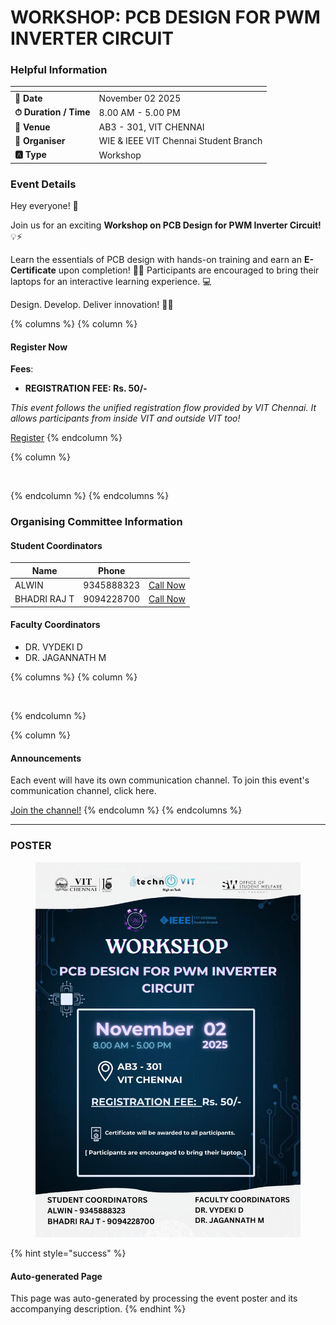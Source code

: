 # WORKSHOP: PCB DESIGN FOR PWM INVERTER CIRCUIT

### Helpful Information

<table data-view="cards"><thead><tr><th></th><th></th></tr></thead><tbody><tr><td><strong>📅 Date</strong></td><td>November 02 2025</td></tr><tr><td><strong>⏱ Duration / Time</strong></td><td>8.00 AM - 5.00 PM</td></tr><tr><td><strong>📍 Venue</strong></td><td>AB3 - 301, VIT CHENNAI</td></tr><tr><td><strong>👤 Organiser</strong></td><td>WIE &#x26; IEEE VIT Chennai Student Branch</td></tr><tr><td><strong>🅰️ Type</strong></td><td>Workshop</td></tr></tbody></table>

### Event Details

Hey everyone! 👋

Join us for an exciting **Workshop on PCB Design for PWM Inverter Circuit!** 💡⚡

Learn the essentials of PCB design with hands-on training and earn an **E-Certificate** upon completion! 🧑‍💻 Participants are encouraged to bring their laptops for an interactive learning experience. 💻

Design. Develop. Deliver innovation! 🔧✨

{% columns %}
{% column %}
#### Register Now

**Fees**:

* **REGISTRATION FEE: Rs. 50/-**

_This event follows the unified registration flow provided by VIT Chennai. It allows participants from inside VIT and outside VIT too!_

<a href="https://chennaievents.vit.ac.in/technovit/" class="button primary" data-icon="rocket-launch">Register</a>
{% endcolumn %}

{% column %}
<figure><img src="https://images.unsplash.com/photo-1607000975574-0b425df6975a?crop=entropy&#x26;cs=srgb&#x26;fm=jpg&#x26;ixid=M3wxOTcwMjR8MHwxfHNlYXJjaHw3fHxyZWdpc3RlcnxlbnwwfHx8fDE3NjEyNDU2MDF8MA&#x26;ixlib=rb-4.1.0&#x26;q=85" alt=""><figcaption></figcaption></figure>
{% endcolumn %}
{% endcolumns %}

### Organising Committee Information

#### Student Coordinators

<table data-card-size="large" data-view="cards"><thead><tr><th>Name</th><th data-type="number">Phone</th><th></th></tr></thead><tbody><tr><td>ALWIN</td><td>9345888323</td><td><a href="tel:9345888323" class="button secondary">Call Now</a></td></tr><tr><td>BHADRI RAJ T</td><td>9094228700</td><td><a href="tel:9094228700" class="button secondary">Call Now</a></td></tr></tbody></table>

#### Faculty Coordinators

* DR. VYDEKI D
* DR. JAGANNATH M

{% columns %}
{% column %}
<figure><img src="https://images.unsplash.com/photo-1650897877751-4446f52a0cb3?crop=entropy&#x26;cs=srgb&#x26;fm=jpg&#x26;ixid=M3wxOTcwMjR8MHwxfHNlYXJjaHw2fHxhbm5vdW5jZW1lbnR8ZW58MHx8fHwxNzYxMjQ2MzUxfDA&#x26;ixlib=rb-4.1.0&#x26;q=85" alt=""><figcaption></figcaption></figure>
{% endcolumn %}

{% column %}
#### Announcements

Each event will have its own communication channel. To join this event's communication channel, click here.

<a href="https://chat.whatsapp.com/EIehZM22LEHDFaCQszEd8C?mode=ems_wa_t" class="button primary" data-icon="bullhorn">Join the channel!</a>
{% endcolumn %}
{% endcolumns %}

***

### POSTER

<figure><img src="../../.gitbook/assets/image (4) (1).png" alt=""><figcaption></figcaption></figure>

{% hint style="success" %}
#### Auto-generated Page

This page was auto-generated by processing the event poster and its accompanying description.
{% endhint %}
